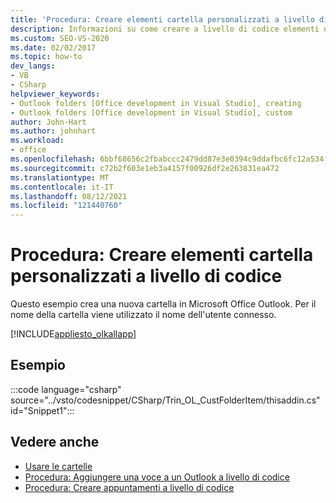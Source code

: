 ```yaml
---
title: 'Procedura: Creare elementi cartella personalizzati a livello di codice'
description: Informazioni su come creare a livello di codice elementi di cartelle personalizzati in Microsoft Outlook usando Visual Studio.
ms.custom: SEO-VS-2020
ms.date: 02/02/2017
ms.topic: how-to
dev_langs:
- VB
- CSharp
helpviewer_keywords:
- Outlook folders [Office development in Visual Studio], creating
- Outlook folders [Office development in Visual Studio], custom
author: John-Hart
ms.author: johnhart
ms.workload:
- office
ms.openlocfilehash: 6bbf68656c2fbabccc2479dd87e3e0394c9ddafbc6fc12a534fa714e64673855
ms.sourcegitcommit: c72b2f603e1eb3a4157f00926df2e263831ea472
ms.translationtype: MT
ms.contentlocale: it-IT
ms.lasthandoff: 08/12/2021
ms.locfileid: "121440760"
---
```

# <a name="how-to-programmatically-create-custom-folder-items"></a>Procedura: Creare elementi cartella personalizzati a livello di codice
  Questo esempio crea una nuova cartella in Microsoft Office Outlook. Per il nome della cartella viene utilizzato il nome dell'utente connesso.

 [!INCLUDE[appliesto_olkallapp](../vsto/includes/appliesto-olkallapp-md.md)]

## <a name="example"></a>Esempio
 :::code language="csharp" source="../vsto/codesnippet/CSharp/Trin_OL_CustFolderItem/thisaddin.cs" id="Snippet1":::

## <a name="see-also"></a>Vedere anche
- [Usare le cartelle](../vsto/working-with-folders.md)
- [Procedura: Aggiungere una voce a un Outlook a livello di codice](../vsto/how-to-programmatically-add-an-entry-to-outlook-contacts.md)
- [Procedura: Creare appuntamenti a livello di codice](../vsto/how-to-programmatically-create-appointments.md)
